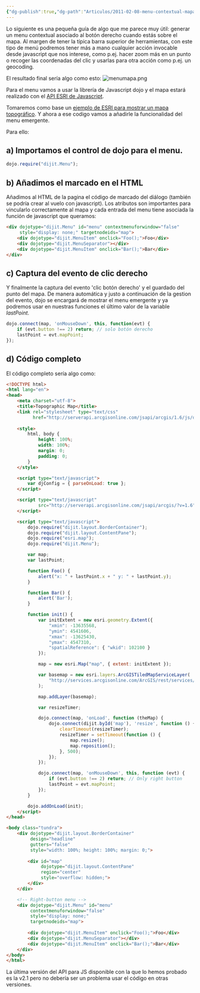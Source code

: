```yaml
---
{"dg-publish":true,"dg-path":"Articulos/2011-02-08-menu-contextual-mapa-api-javascript-arcgis-server/Menu contextual sobre mapa - API Javascript ESRI.md","permalink":"/articulos/2011-02-08-menu-contextual-mapa-api-javascript-arcgis-server/menu-contextual-sobre-mapa-api-javascript-esri/","title":"Menu contextual sobre mapa - API Javascript ESRI","tags":["arcgisserver","dojo","menu","popup"]}
---
```



Lo siguiente es una pequeña guía de algo que me parece muy útil: generar un menu contextual asociado al botón derecho cuando estás sobre el mapa. Al margen de tener la típica barra superior de herramientas, con este tipo de menú podremos tener más a mano cualquier acción invocable desde javascript que nos interese, como p.ej. hacer zoom más en un punto o recoger las coordenadas del clic y usarlas para otra acción como p.ej. un geocoding.

El resultado final sería algo como esto:
![menumapa.png](/img/user/Me/Articulos/2011-02-08-menu-contextual-mapa-api-javascript-arcgis-server/media/menumapa.png)

Para el menu vamos a usar la librería de Javascript dojo y el mapa estará realizado con el [API ESRI de Javascript](http://help.arcgis.com/EN/webapi/javascript/arcgis/index.html).

Tomaremos como base un [ejemplo de ESRI para mostrar un mapa topográfico]((http://resources.esri.com/help/9.3/arcgisserver/apis/javascript/arcgis/demos/map/map_topo.html)). Y ahora a ese codigo vamos a añadirle la funcionalidad del menu emergente.

Para ello: 

## a) Importamos el control de dojo para el menu.

```javascript
dojo.require("dijit.Menu");
```

## b) Añadimos el marcado en el HTML
Añadimos al HTML de la pagina el código de marcado del diálogo (también se podría crear al vuelo con javascript). Los atributos son importantes para vincularlo correctamente al mapa y cada entrada del menu tiene asociada la función de javascript que queramos:

```html
<div dojotype="dijit.Menu" id="menu" contextmenuforwindow="false" 
     style="display: none;" targetnodeids="map">
    <div dojotype="dijit.MenuItem" onclick="Foo();">Foo</div>
    <div dojotype="dijit.MenuSeparator"></div>
    <div dojotype="dijit.MenuItem" onclick="Bar();">Bar</div>
</div>
```

## c) Captura del evento de clic derecho
Y finalmente la captura del evento 'clic botón derecho' y el guardado del punto del mapa. De manera automática y justo a continuación de la gestion del evento, dojo se encargará de mostrar el menu emergente y ya podremos usar en nuestras funciones el último valor de la variable _lastPoint_.

```js
dojo.connect(map, 'onMouseDown', this, function(evt) {
    if (evt.button !== 2) return; // solo botón derecho
    lastPoint = evt.mapPoint;
});
```

## d) Código completo

El código completo sería algo como: 

```html
<!DOCTYPE html>
<html lang="en">
<head>
    <meta charset="utf-8">
    <title>Topographic Map</title>
    <link rel="stylesheet" type="text/css" 
          href="http://serverapi.arcgisonline.com/jsapi/arcgis/1.6/js/dojo/dijit/themes/tundra/tundra.css">
    
    <style>
        html, body {
            height: 100%;
            width: 100%;
            margin: 0;
            padding: 0;
        }
    </style>

    <script type="text/javascript">
        var djConfig = { parseOnLoad: true };
    </script>

    <script type="text/javascript" 
            src="http://serverapi.arcgisonline.com/jsapi/arcgis/?v=1.6">
    </script>

    <script type="text/javascript">
        dojo.require("dijit.layout.BorderContainer");
        dojo.require("dijit.layout.ContentPane");
        dojo.require("esri.map");
        dojo.require("dijit.Menu");

        var map;
        var lastPoint;

        function Foo() {
            alert("x: " + lastPoint.x + " y: " + lastPoint.y);
        }

        function Bar() {
            alert('Bar');
        }

        function init() {
            var initExtent = new esri.geometry.Extent({
                "xmin": -13635568,
                "ymin": 4541606,
                "xmax": -13625430,
                "ymax": 4547310,
                "spatialReference": { "wkid": 102100 }
            });

            map = new esri.Map("map", { extent: initExtent });

            var basemap = new esri.layers.ArcGISTiledMapServiceLayer(
                "http://services.arcgisonline.com/ArcGIS/rest/services/World_Topo_Map/MapServer"
            );

            map.addLayer(basemap);

            var resizeTimer;

            dojo.connect(map, 'onLoad', function (theMap) {
                dojo.connect(dijit.byId('map'), 'resize', function () {
                    clearTimeout(resizeTimer);
                    resizeTimer = setTimeout(function () {
                        map.resize();
                        map.reposition();
                    }, 500);
                });
            });

            dojo.connect(map, 'onMouseDown', this, function (evt) {
                if (evt.button !== 2) return; // Only right button
                lastPoint = evt.mapPoint;
            });
        }

        dojo.addOnLoad(init);
    </script>
</head>

<body class="tundra">
    <div dojotype="dijit.layout.BorderContainer" 
         design="headline" 
         gutters="false" 
         style="width: 100%; height: 100%; margin: 0;">
        
        <div id="map" 
             dojotype="dijit.layout.ContentPane" 
             region="center" 
             style="overflow: hidden;">
        </div>
    </div>

    <!-- Right-button menu -->
    <div dojotype="dijit.Menu" id="menu" 
         contextmenuforwindow="false" 
         style="display: none;" 
         targetnodeids="map">
        
        <div dojotype="dijit.MenuItem" onclick="Foo();">Foo</div>
        <div dojotype="dijit.MenuSeparator"></div>
        <div dojotype="dijit.MenuItem" onclick="Bar();">Bar</div>
    </div>
</body>
</html>
```


La última versión del API para JS disponible con la que lo hemos probado es la v2.1 pero no debería ser un problema usar el código en otras versiones.

